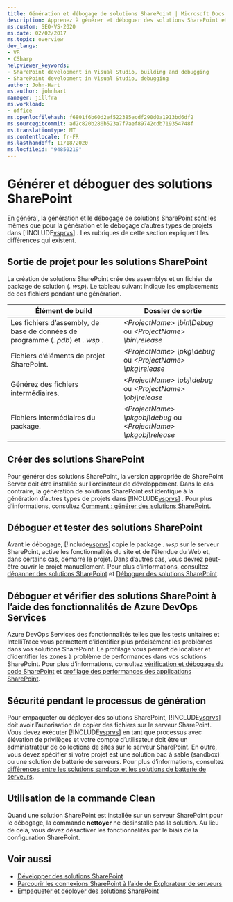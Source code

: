 ```yaml
---
title: Génération et débogage de solutions SharePoint | Microsoft Docs
description: Apprenez à générer et déboguer des solutions SharePoint et comprenez les différences entre la génération et le débogage d’autres types de projets dans Visual Studio.
ms.custom: SEO-VS-2020
ms.date: 02/02/2017
ms.topic: overview
dev_langs:
- VB
- CSharp
helpviewer_keywords:
- SharePoint development in Visual Studio, building and debugging
- SharePoint development in Visual Studio, debugging
author: John-Hart
ms.author: johnhart
manager: jillfra
ms.workload:
- office
ms.openlocfilehash: f6801f6b60d2ef522385ecdf290d0a1913bd6df2
ms.sourcegitcommit: ad2c820b280b523a7f7aef89742cdb719354748f
ms.translationtype: MT
ms.contentlocale: fr-FR
ms.lasthandoff: 11/18/2020
ms.locfileid: "94850219"
---
```

# <a name="build-and-debug-sharepoint-solutions"></a>Générer et déboguer des solutions SharePoint
  En général, la génération et le débogage de solutions SharePoint sont les mêmes que pour la génération et le débogage d’autres types de projets dans [!INCLUDE[vsprvs](../sharepoint/includes/vsprvs-md.md)] . Les rubriques de cette section expliquent les différences qui existent.

## <a name="project-output-for-sharepoint-solutions"></a>Sortie de projet pour les solutions SharePoint
 La création de solutions SharePoint crée des assemblys et un fichier de package de solution (*. wsp*). Le tableau suivant indique les emplacements de ces fichiers pendant une génération.

|Élément de build|Dossier de sortie|
|----------------|-------------------|
|Les fichiers d’assembly, de base de données de programme (*. pdb*) et *. wsp* .|*\<ProjectName> \bin\Debug* ou *\<ProjectName> \bin\release*|
|Fichiers d’éléments de projet SharePoint.|*\<ProjectName> \pkg\debug* ou *\<ProjectName> \pkg\release*|
|Générez des fichiers intermédiaires.|*\<ProjectName> \obj\debug* ou *\<ProjectName> \obj\release*|
|Fichiers intermédiaires du package.|*\<ProjectName> \pkgobj\debug* ou *\<ProjectName> \pkgobj\release*|

## <a name="build-sharepoint-solutions"></a>Créer des solutions SharePoint
 Pour générer des solutions SharePoint, la version appropriée de SharePoint Server doit être installée sur l’ordinateur de développement. Dans le cas contraire, la génération de solutions SharePoint est identique à la génération d’autres types de projets dans [!INCLUDE[vsprvs](../sharepoint/includes/vsprvs-md.md)] . Pour plus d’informations, consultez [Comment : générer des solutions SharePoint](../sharepoint/how-to-build-sharepoint-solutions.md).

## <a name="debug-and-test-sharepoint-solutions"></a>Déboguer et tester des solutions SharePoint
 Avant le débogage, [!include[vsprvs](../sharepoint/includes/vsprvs-md.md)] copie le package *. wsp* sur le serveur SharePoint, active les fonctionnalités du site et de l’étendue du Web et, dans certains cas, démarre le projet. Dans d’autres cas, vous devrez peut-être ouvrir le projet manuellement. Pour plus d’informations, consultez [dépanner des solutions SharePoint](../sharepoint/troubleshooting-sharepoint-solutions.md) et [Déboguer des solutions SharePoint](../sharepoint/debugging-sharepoint-solutions.md).

## <a name="debug-and-verify-sharepoint-solutions-by-using-azure-devops-services-features"></a>Déboguer et vérifier des solutions SharePoint à l’aide des fonctionnalités de Azure DevOps Services
 Azure DevOps Services des fonctionnalités telles que les tests unitaires et IntelliTrace vous permettent d’identifier plus précisément les problèmes dans vos solutions SharePoint. Le profilage vous permet de localiser et d’identifier les zones à problème de performances dans vos solutions SharePoint. Pour plus d’informations, consultez [vérification et débogage du code SharePoint](../sharepoint/verifying-and-debugging-sharepoint-code.md) et [profilage des performances des applications SharePoint](../sharepoint/profiling-the-performance-of-sharepoint-applications.md).

## <a name="security-during-the-build-process"></a>Sécurité pendant le processus de génération
 Pour empaqueter ou déployer des solutions SharePoint, [!INCLUDE[vsprvs](../sharepoint/includes/vsprvs-md.md)] doit avoir l’autorisation de copier des fichiers sur le serveur SharePoint. Vous devez exécuter [!INCLUDE[vsprvs](../sharepoint/includes/vsprvs-md.md)] en tant que processus avec élévation de privilèges et votre compte d’utilisateur doit être un administrateur de collections de sites sur le serveur SharePoint. En outre, vous devez spécifier si votre projet est une solution bac à sable (sandbox) ou une solution de batterie de serveurs. Pour plus d’informations, consultez [différences entre les solutions sandbox et les solutions de batterie de serveurs](../sharepoint/differences-between-sandboxed-and-farm-solutions.md).

## <a name="using-the-clean-command"></a>Utilisation de la commande Clean
 Quand une solution SharePoint est installée sur un serveur SharePoint pour le débogage, la commande **nettoyer** ne désinstalle pas la solution. Au lieu de cela, vous devez désactiver les fonctionnalités par le biais de la configuration SharePoint.

## <a name="see-also"></a>Voir aussi
- [Développer des solutions SharePoint](../sharepoint/developing-sharepoint-solutions.md)
- [Parcourir les connexions SharePoint à l’aide de Explorateur de serveurs](../sharepoint/browsing-sharepoint-connections-using-server-explorer.md)
- [Empaqueter et déployer des solutions SharePoint](../sharepoint/packaging-and-deploying-sharepoint-solutions.md)
